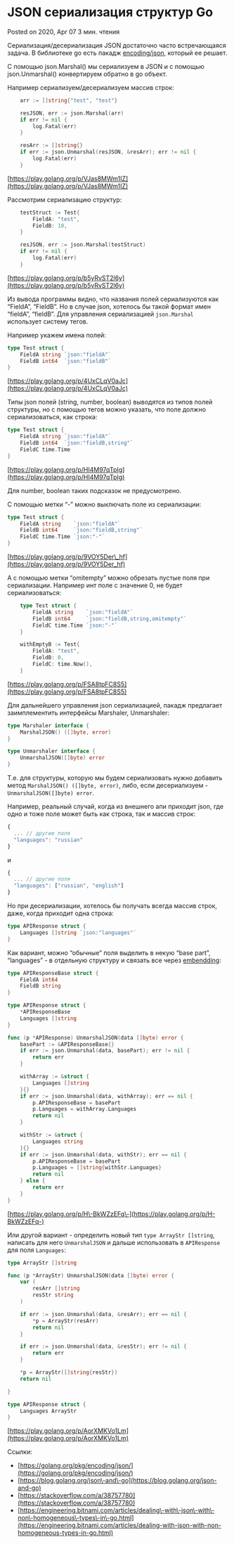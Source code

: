 # JSON сериализация структур Go

Posted on 2020, Apr 07 3 мин. чтения

Сериализация/десериализация JSON достаточно часто встречающаяся задача. В библиотеке go есть пакадж [encoding/json](https://golang.org/pkg/encoding/json/), который ее решает.

С помощью json.Marshal() мы сериализуем в JSON и с помощью json.Unmarshal() конвертируем обратно в go объект.

Например сериализуем/десериализуем массив строк:

```go
	arr := []string{"test", "test"}

	resJSON, err := json.Marshal(arr)
	if err != nil {
		log.Fatal(err)
	}

	resArr := []string{}
	if err := json.Unmarshal(resJSON, &resArr); err != nil {
		log.Fatal(err)
	}
```

[https://play.golang.org/p/VJas8MWm1IZ](https://play.golang.org/p/VJas8MWm1IZ)

Рассмотрим сериализацию структур:

```go
	testStruct := Test{
		FieldA: "test",
		FieldB: 10,
	}

	resJSON, err := json.Marshal(testStruct)
	if err != nil {
		log.Fatal(err)
	}
```

[https://play.golang.org/p/b5yRvST2l6y](https://play.golang.org/p/b5yRvST2l6y)

Из вывода программы видно, что названия полей сериализуются как “FieldA”, “FieldB”. Но в случае json, хотелось бы такой формат имен “fieldA”, “fieldB”. Для управления сериализацией `json.Marshal` использует систему тегов.

Например укажем имена полей:

```go
type Test struct {
	FieldA string `json:"fieldA"`
	FieldB int64  `json:"fieldB"`
}
```

[https://play.golang.org/p/4UxCLqV0aJc](https://play.golang.org/p/4UxCLqV0aJc)

Типы json полей (string, number, boolean) выводятся из типов полей структуры, но с помощью тегов можно указать, что поле должно сериализоваться, как строка:

```go
type Test struct {
	FieldA string `json:"fieldA"`
	FieldB int64  `json:"fieldB,string"`
	FieldC time.Time
}
```

[https://play.golang.org/p/HI4M97qTpIg](https://play.golang.org/p/HI4M97qTpIg)

Для number, boolean таких подсказок не предусмотрено.

C помощью метки “\-” можно выключать поле из сериализации:

```go
type Test struct {
	FieldA string    `json:"fieldA"`
	FieldB int64     `json:"fieldB,string"`
	FieldC time.Time `json:"-"`
}
```

[https://play.golang.org/p/9VOY5Der\_hf](https://play.golang.org/p/9VOY5Der_hf)

А с помощью метки “omitempty” можно обрезать пустые поля при сериализации. Например инт поле с значение 0, не будет сериализоваться:

```go
    type Test struct {
        FieldA string    `json:"fieldA"`
        FieldB int64     `json:"fieldB,string,omitempty"`
        FieldC time.Time `json:"-"`
    }

	withEmptyB := Test{
		FieldA: "test",
		FieldB: 0,
		FieldC: time.Now(),
	}
```

[https://play.golang.org/p/FSA8tpFC8S5](https://play.golang.org/p/FSA8tpFC8S5)

Для дальнейшего управления json сериализацией, пакадж предлагает заимплементить интерфейсы Marshaler, Unmarshaler:

```go
type Marshaler interface {
    MarshalJSON() ([]byte, error)
}

type Unmarshaler interface {
    UnmarshalJSON([]byte) error
}
```

Т.е. для структуры, которую мы будем сериализовать нужно добавить метод `MarshalJSON() ([]byte, error)`, либо, если десериализуем \- `UnmarshalJSON([]byte) error`.

Например, реальный случай, когда из внешнего апи приходит json, где одно и тоже поле может быть как строка, так и массив строк:

```js
{
  ... // другие поля
  "languages": "russian"
}

```

и

```js
{
  ... // другие поля
  "languages": ["russian", "english"]
}

```

Но при десериализации, хотелось бы получать всегда массив строк, даже, когда приходит одна строка:

```go
type APIResponse struct {
	Languages []string `json:"languages"`
}
```

Как вариант, можно “обычные” поля выделить в некую “base part”, “languages” \- в отдельную структуру и связать все через [embendding](https://golang.org/doc/effective_go.html#embedding):

```go
type APIResponseBase struct {
	FieldA int64
	FieldB string
}

type APIResponse struct {
	*APIResponseBase
	Languages []string
}

func (p *APIResponse) UnmarshalJSON(data []byte) error {
	basePart := &APIResponseBase{}
	if err := json.Unmarshal(data, basePart); err != nil {
		return err
	}

	withArray := &struct {
		Languages []string
	}{}
	if err := json.Unmarshal(data, withArray); err == nil {
		p.APIResponseBase = basePart
		p.Languages = withArray.Languages
		return nil
	}

	withStr := &struct {
		Languages string
	}{}
	if err := json.Unmarshal(data, withStr); err == nil {
		p.APIResponseBase = basePart
		p.Languages = []string{withStr.Languages}
		return nil
	} else {
		return err
	}
}
```

[https://play.golang.org/p/H\-BkWZzEFq\-](https://play.golang.org/p/H-BkWZzEFq-)

Или другой вариант \- определить новый тип `type ArrayStr []string`, написать для него `UnmarshalJSON` и дальше использовать в `APIResponse` для поля `Languages`:

```go
type ArrayStr []string

func (p *ArrayStr) UnmarshalJSON(data []byte) error {
	var (
		resArr []string
		resStr string
	)

	if err := json.Unmarshal(data, &resArr); err == nil {
		*p = ArrayStr(resArr)
		return nil
	}

	if err := json.Unmarshal(data, &resStr); err != nil {
		return err
	}

	*p = ArrayStr([]string{resStr})
	return nil

}

type APIResponse struct {
	Languages ArrayStr
}
```

[https://play.golang.org/p/AorXMKVo1Lm](https://play.golang.org/p/AorXMKVo1Lm)

Ссылки:

*   [https://golang.org/pkg/encoding/json/](https://golang.org/pkg/encoding/json/)
*   [https://blog.golang.org/json\-and\-go](https://blog.golang.org/json-and-go)
*   [https://stackoverflow.com/a/38757780](https://stackoverflow.com/a/38757780)
*   [https://engineering.bitnami.com/articles/dealing\-with\-json\-with\-non\-homogeneous\-types\-in\-go.html](https://engineering.bitnami.com/articles/dealing-with-json-with-non-homogeneous-types-in-go.html)

